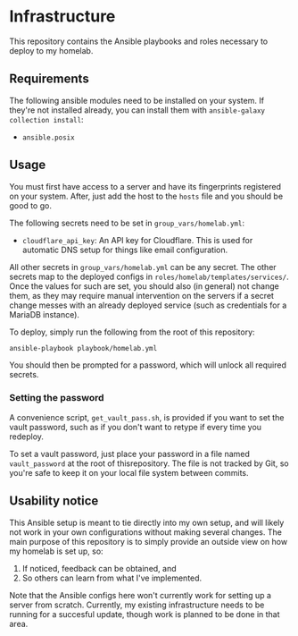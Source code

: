 # Infrastructure
This repository contains the Ansible playbooks and roles necessary to deploy to my homelab.

## Requirements
The following ansible modules need to be installed on your system. If they're not installed already, you can install them with `ansible-galaxy collection install`:

- `ansible.posix`

## Usage
You must first have access to a server and have its fingerprints registered on your system.
After, just add the host to the `hosts` file and you should be good to go.

The following secrets need to be set in `group_vars/homelab.yml`:

- `cloudflare_api_key`: An API key for Cloudflare. This is used for automatic DNS setup for things like email configuration.

All other secrets in `group_vars/homelab.yml` can be any secret. The other secrets map to the deployed configs in `roles/homelab/templates/services/`. Once the values for such are set, you should also (in general) not change them, as they may require manual intervention on the servers if a secret change messes with an already deployed service (such as credentials for a MariaDB instance).

To deploy, simply run the following from the root of this repository:

```sh
ansible-playbook playbook/homelab.yml
```

You should then be prompted for a password, which will unlock all required secrets.

### Setting the password
A convenience script, `get_vault_pass.sh`, is provided if you want to set the vault password, such as if you don't want to retype if every time you redeploy.

To set a vault password, just place your password in a file named `vault_password` at the root of thisrepository. The file is not tracked by Git, so you're safe to keep it on your local file system between commits.

## Usability notice
This Ansible setup is meant to tie directly into my own setup, and will likely not work in your own configurations without making several changes. The main purpose of this repository is to simply provide an outside view on how my homelab is set up, so:

1. If noticed, feedback can be obtained, and
2. So others can learn from what I've implemented.

Note that the Ansible configs here won't currently work for setting up a server from scratch. Currently, my existing infrastructure needs to be running for a succesful update, though work is planned to be done in that area.
